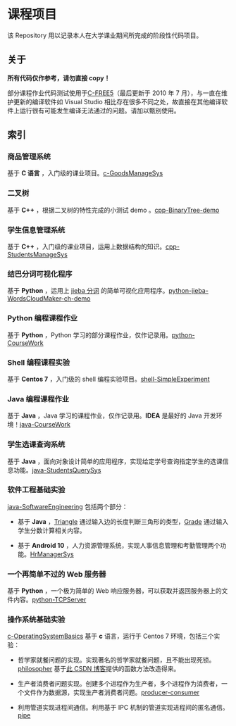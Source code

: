 # 课程项目

该 Repository 用以记录本人在大学课业期间所完成的阶段性代码项目。

## 关于

**所有代码仅作参考，请勿直接 copy！**

部分课程作业代码测试使用于[C-FREE5](http://www.programarts.com/cfree_ch/)（最后更新于 2010 年 7 月），与一直在维护更新的编译软件如 Visual Studio 相比存在很多不同之处，故直接在其他编译软件上运行很有可能发生编译无法通过的问题。请加以甄别使用。

## 索引

### 商品管理系统

基于 **C 语言** ，入门级的课业项目。[c-GoodsManageSys](./c-GoodsManageSys)

### 二叉树

基于 **C++** ，根据二叉树的特性完成的小测试 demo 。[cpp-BinaryTree-demo](./cpp-BinaryTree)

### 学生信息管理系统

基于 **C++** ，入门级的课业项目，运用上数据结构的知识。[cpp-StudentsManageSys](./cpp-StudentsManageSys)

### 结巴分词可视化程序

基于 **Python** ，运用上 [jieba 分词](./jieba) 的简单可视化应用程序。[python-jieba-WordsCloudMaker-ch-demo](./python-jieba-WordsCloudMaker)

### Python 编程课程作业

基于 **Python** ，Python 学习的部分课程作业，仅作记录用。[python-CourseWork](./python-Coursework)

### Shell 编程课程实验

基于 **Centos 7** ，入门级的 shell 编程实验项目。[shell-SimpleExperiment](./shell-SimpleExperiment)

### Java 编程课程作业

基于 **Java** ，Java 学习的课程作业，仅作记录用。**IDEA** 是最好的 Java 开发环境！[java-CourseWork](./java-Coursework)

### 学生选课查询系统

基于 **Java** ，面向对象设计简单的应用程序，实现给定学号查询指定学生的选课信息功能。[java-StudentsQuerySys](./java-StudentsQuerySys)

### 软件工程基础实验

[java-SoftwareEngineering](./java-SoftwareEngineering) 包括两个部分：

- 基于 **Java** ，[Triangle](./java-SoftwareEngineering/Triangle.java) 通过输入边的长度判断三角形的类型，[Grade](./java-SoftwareEngineering/Grade.java) 通过输入学生分数计算相关内容。

- 基于 **Android 10** ，人力资源管理系统，实现人事信息管理和考勤管理两个功能。[HrManagerSys](./java-SoftwareEngineering/HrManagerSys)

### 一个再简单不过的 Web 服务器

基于 **Python** ，一个极为简单的 Web 响应服务器，可以获取并返回服务器上的文件内容。[python-TCPServer](./python-TCPServer)

### 操作系统基础实验

[c-OperatingSystemBasics](./c-OperatingSystemBasics) 基于 **c** 语言，运行于 Centos 7 环境，包括三个实验：

- 哲学家就餐问题的实现。实现著名的哲学家就餐问题，且不能出现死锁。[philosopher](./c-OperatingSystemBasics/philosopher.c) 基于[此 CSDN 博客](https://blog.csdn.net/thelostlamb/article/details/80741319)提供的函数方法改造得来。

- 生产者消费者问题实现。创建多个进程作为生产者，多个进程作为消费者，一个文件作为数据源，实现生产者消费者问题。[producer-consumer](./c-OperatingSystemBasics/producer-consumer.c)

- 利用管道实现进程间通信。利用基于 IPC 机制的管道实现进程间的匿名通信。[pipe](./c-OperatingSystemBasics/pipe.c)
